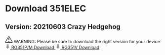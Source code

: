 # Download 351ELEC

## Version: 20210603 Crazy Hedgehog

<div class="alert alert-warning"><svg xmlns="http://www.w3.org/2000/svg" width="24" height="24" fill="currentColor" class="bi bi-exclamation-triangle" viewBox="0 0 16 16">
  <path d="M7.938 2.016A.13.13 0 0 1 8.002 2a.13.13 0 0 1 .063.016.146.146 0 0 1 .054.057l6.857 11.667c.036.06.035.124.002.183a.163.163 0 0 1-.054.06.116.116 0 0 1-.066.017H1.146a.115.115 0 0 1-.066-.017.163.163 0 0 1-.054-.06.176.176 0 0 1 .002-.183L7.884 2.073a.147.147 0 0 1 .054-.057zm1.044-.45a1.13 1.13 0 0 0-1.96 0L.165 13.233c-.457.778.091 1.767.98 1.767h13.713c.889 0 1.438-.99.98-1.767L8.982 1.566z"/>
  <path d="M7.002 12a1 1 0 1 1 2 0 1 1 0 0 1-2 0zM7.1 5.995a.905.905 0 1 1 1.8 0l-.35 3.507a.552.552 0 0 1-1.1 0L7.1 5.995z"/>
</svg> WARNING: Please be sure to download the right version for your device</div>

<a class="btn btn-download" href="https://github.com/351ELEC/351ELEC/releases/download/20210603/351ELEC-RG351P.aarch64-20210603.img.gz">
	<svg width="16" height="16" viewBox="0 0 200 200" xmlns="http://www.w3.org/2000/svg"><g transform="rotate(90 253.13 -18.311)" fill="#929292"><path d="m388.5 187.5v-13.5h-45v-78h45v-13.5l0.10881-15.142 2.9787 2.4858c0.46066 0.38444 3.2125 2.7562 7.7125 7.0562 4.5 4.2 10.9 10.2 14.3 13.1 12.1 10.6 29.5 26.5 39.2 35.7l10.1 9.6-6.2 5.4c-3.3 3.2-12.8 11.7-21 19.2-23.5 21.6-46.52 42.642-47.303 42.478 0 0 0.13829-6.9041 0.13829-14.404z"/><path d="m279 135v-39h21v78h-21z"/><path d="m307.5 135v-39h28.6v78h-28.6z"/></g></svg>
	RG351P/M Download
</a>
<a class="btn btn-download" href="https://github.com/351ELEC/351ELEC/releases/download/20210603/351ELEC-RG351V.aarch64-20210603.img.gz">
	<svg width="16" height="16" viewBox="0 0 200 200" xmlns="http://www.w3.org/2000/svg"><g transform="rotate(90 253.13 -18.311)" fill="#929292"><path d="m388.5 187.5v-13.5h-45v-78h45v-13.5l0.10881-15.142 2.9787 2.4858c0.46066 0.38444 3.2125 2.7562 7.7125 7.0562 4.5 4.2 10.9 10.2 14.3 13.1 12.1 10.6 29.5 26.5 39.2 35.7l10.1 9.6-6.2 5.4c-3.3 3.2-12.8 11.7-21 19.2-23.5 21.6-46.52 42.642-47.303 42.478 0 0 0.13829-6.9041 0.13829-14.404z"/><path d="m279 135v-39h21v78h-21z"/><path d="m307.5 135v-39h28.6v78h-28.6z"/></g></svg>
	RG351V Download
</a>